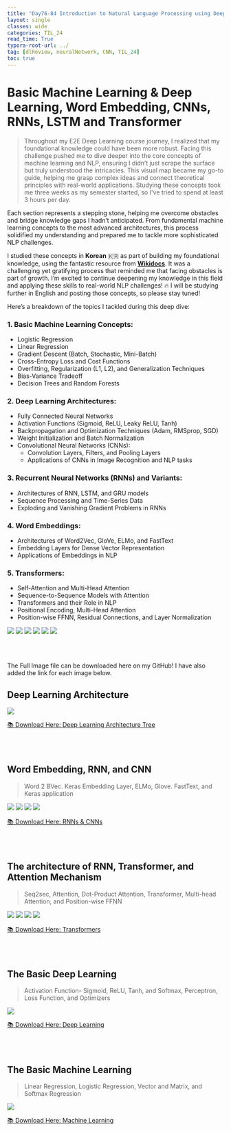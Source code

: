 ```yaml
---
title: "Day76-84 Introduction to Natural Language Processing using Deep Learning"
layout: single
classes: wide
categories: TIL_24
read_time: True
typora-root-url: ../
tag: [dlReview, neuralNetwork, CNN, TIL_24]
toc: true 
---
```


# Basic Machine Learning & Deep Learning, Word Embedding, CNNs, RNNs, LSTM and Transformer 

> Throughout my E2E Deep Learning course journey, I realized that my foundational knowledge could have been more robust. Facing this challenge pushed me to dive deeper into the core concepts of machine learning and NLP, ensuring I didn’t just scrape the surface but truly understood the intricacies. This visual map became my go-to guide, helping me grasp complex ideas and connect theoretical principles with real-world applications. Studying these concepts took me three weeks as my semester started, so I've tried to spend at least 3 hours per day. 

Each section represents a stepping stone, helping me overcome obstacles and bridge knowledge gaps I hadn’t anticipated. From fundamental machine learning concepts to the most advanced architectures, this process solidified my understanding and prepared me to tackle more sophisticated NLP challenges.

I studied these concepts in **Korean** 🇰🇷 as part of building my foundational knowledge, using the fantastic resource from [**Wikidocs**](https://wikidocs.net/book/2155). It was a challenging yet gratifying process that reminded me that facing obstacles is part of growth. I’m excited to continue deepening my knowledge in this field and applying these skills to real-world NLP challenges! 🔥 I will be studying further in English and posting those concepts, so please stay tuned! 



Here’s a breakdown of the topics I tackled during this deep dive:

### 1. Basic Machine Learning Concepts:

- Logistic Regression
- Linear Regression
- Gradient Descent (Batch, Stochastic, Mini-Batch)
- Cross-Entropy Loss and Cost Functions
- Overfitting, Regularization (L1, L2), and Generalization Techniques
- Bias-Variance Tradeoff
- Decision Trees and Random Forests

### 2. Deep Learning Architectures:

- Fully Connected Neural Networks
- Activation Functions (Sigmoid, ReLU, Leaky ReLU, Tanh)
- Backpropagation and Optimization Techniques (Adam, RMSprop, SGD)
- Weight Initialization and Batch Normalization
- Convolutional Neural Networks (CNNs):
  - Convolution Layers, Filters, and Pooling Layers
  - Applications of CNNs in Image Recognition and NLP tasks

### 3. Recurrent Neural Networks (RNNs) and Variants:

- Architectures of RNN, LSTM, and GRU models
- Sequence Processing and Time-Series Data
- Exploding and Vanishing Gradient Problems in RNNs

### 4. Word Embeddings:

- Architectures of Word2Vec, GloVe, ELMo, and FastText
- Embedding Layers for Dense Vector Representation
- Applications of Embeddings in NLP

### 5. Transformers:

- Self-Attention and Multi-Head Attention
- Sequence-to-Sequence Models with Attention
- Transformers and their Role in NLP
- Positional Encoding, Multi-Head Attention
- Position-wise FFNN, Residual Connections, and Layer Normalization



<img src="/blog/images/2024-10-06-TIL24_Day75-84_DL/2025C298-875F-448D-898B-32FB2EBEDE45_1_105_c.jpeg">

<img src="/blog/images/2024-10-06-TIL24_Day75-84_DL/9BDBC069-5FF1-4855-A6E0-94B4309A57D2_1_105_c.jpeg">

<img src="/blog/images/2024-10-06-TIL24_Day75-84_DL/BE078326-6FA1-4D2C-B3A0-0A62DDA2D95F_1_105_c.jpeg">

<img src="/blog/images/2024-10-06-TIL24_Day75-84_DL/ADA54717-25C5-4696-9F2E-787B4CE7924E_1_105_c.jpeg">

<img src="/blog/images/2024-10-06-TIL24_Day75-84_DL/88C2A7FC-61CB-4D31-BD0C-F138E824C232_1_105_c.jpeg">

<img src="/blog/images/2024-10-06-TIL24_Day75-84_DL/8869678B-259E-4D3B-8A86-4B299FF2C031_1_105_c.jpeg">

<br><Br>



The Full Image file can be downloaded here on my GitHub! I have also added the link for each image below.



## Deep Learning Architecture

<img src="/blog/images/2024-10-06-TIL24_Day75-84_DL/Drawing_9.jpg">

[📚 Download Here: Deep Learning Architecture Tree](https://github.com/leahnote01/blog/blob/978b8c0c6c31bd629f06f1b36ec723cffc54eb82/images/2024-10-06-TIL24_Day75-84_DL/Drawing_9.jpg)

<br><br>

## Word Embedding, RNN, and CNN

>  Word 2 BVec. Keras Embedding Layer, ELMo, Glove. FastText, and Keras application

<img src="/blog/images/2024-10-06-TIL24_Day75-84_DL/Drawing_8.jpg">

<img src="/blog/images/2024-10-06-TIL24_Day75-84_DL/Drawing_11.jpg">

<img src="/blog/images/2024-10-06-TIL24_Day75-84_DL/Drawing_12.jpg">

<img src="/blog/images/2024-10-06-TIL24_Day75-84_DL/Drawing_13.jpg">

[📚 Download Here: RNNs & CNNs](https://github.com/leahnote01/blog/blob/978b8c0c6c31bd629f06f1b36ec723cffc54eb82/images/2024-10-06-TIL24_Day75-84_DL/Drawing_8.jpg)



<br><Br>

## The architecture of RNN, Transformer, and Attention Mechanism

> Seq2sec, Attention, Dot-Product Attention, Transformer, Multi-head Attention, and Position-wise FFNN

<img src="/blog/images/2024-10-06-TIL24_Day75-84_DL/Drawing_7.jpg">

<img src="/blog/images/2024-10-06-TIL24_Day75-84_DL/Drawing_14.jpg">

<img src="/blog/images/2024-10-06-TIL24_Day75-84_DL/Drawing_15.jpg">

<img src="/blog/images/2024-10-06-TIL24_Day75-84_DL/Drawing_16.jpg">



[📚 Download Here: Transformers](https://github.com/leahnote01/blog/blob/978b8c0c6c31bd629f06f1b36ec723cffc54eb82/images/2024-10-06-TIL24_Day75-84_DL/Drawing_7.jpg)



<br><Br>

## The Basic Deep Learning

> Activation Function- Sigmoid, ReLU, Tanh, and Softmax, Perceptron, Loss Function, and Optimizers

<img src="/blog/images/2024-10-06-TIL24_Day75-84_DL/Drawing_6.jpg">

[📚 Download Here: Deep Learning](https://github.com/leahnote01/blog/blob/978b8c0c6c31bd629f06f1b36ec723cffc54eb82/images/2024-10-06-TIL24_Day75-84_DL/Drawing_6.jpg)

<br><br>



## The Basic Machine Learning

> Linear Regression, Logistic Regression, Vector and Matrix, and Softmax Regression

<img src="/blog/images/2024-10-06-TIL24_Day75-84_DL/Drawing_5.jpg">

[📚 Download Here: Machine Learning](https://github.com/leahnote01/blog/blob/978b8c0c6c31bd629f06f1b36ec723cffc54eb82/images/2024-10-06-TIL24_Day75-84_DL/Drawing_5.jpg)

<br><br>



